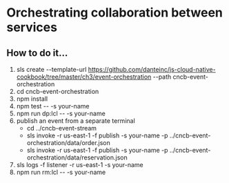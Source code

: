 # Orchestrating collaboration between services

## How to do it...
1. sls create --template-url https://github.com/danteinc/js-cloud-native-cookbook/tree/master/ch3/event-orchestration --path cncb-event-orchestration
2. cd cncb-event-orchestration
3. npm install
4. npm test -- -s your-name
5. npm run dp:lcl -- -s your-name
6. publish an event from a separate terminal
   * cd ../cncb-event-stream
   * sls invoke -r us-east-1 -f publish -s your-name -p ../cncb-event-orchestration/data/order.json
   * sls invoke -r us-east-1 -f publish -s your-name -p ../cncb-event-orchestration/data/reservation.json
7. sls logs -f listener -r us-east-1 -s your-name
8. npm run rm:lcl -- -s your-name
